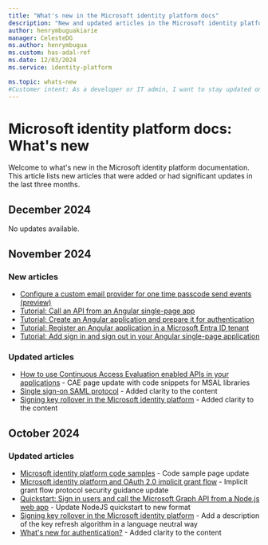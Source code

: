 ```yaml
---
title: "What's new in the Microsoft identity platform docs"
description: "New and updated articles in the Microsoft identity platform documentation."
author: henrymbuguakiarie
manager: CelesteDG
ms.author: henrymbugua
ms.custom: has-adal-ref
ms.date: 12/03/2024
ms.service: identity-platform

ms.topic: whats-new
#Customer intent: As a developer or IT admin, I want to stay updated on the latest changes and additions to the Microsoft identity platform documentation, so that I can ensure that my applications and systems are using the most current and relevant information.
---
```


# Microsoft identity platform docs: What's new

Welcome to what's new in the Microsoft identity platform documentation. This article lists new articles that were added or had significant updates in the last three months.

## December 2024

No updates available.

## November 2024

### New articles

- [Configure a custom email provider for one time passcode send events (preview)](custom-extension-email-otp-get-started.md)
- [Tutorial: Call an API from an Angular single-page app](tutorial-single-page-apps-angular-call-api.md)
- [Tutorial: Create an Angular application and prepare it for authentication](tutorial-single-page-apps-angular-prepare-app.md)
- [Tutorial: Register an Angular application in a Microsoft Entra ID tenant](tutorial-single-page-apps-angular-register-app.md)
- [Tutorial: Add sign in and sign out in your Angular single-page application](tutorial-single-page-apps-angular-sign-in-users-app.md)

### Updated articles

- [How to use Continuous Access Evaluation enabled APIs in your applications](app-resilience-continuous-access-evaluation.md) - CAE page update with code snippets for MSAL libraries
- [Single sign-on SAML protocol](single-sign-on-saml-protocol.md) - Added clarity to the content
- [Signing key rollover in the Microsoft identity platform](signing-key-rollover.md) - Added clarity to the content

## October 2024

### Updated articles

- [Microsoft identity platform code samples](sample-v2-code.md) - Code sample page update
- [Microsoft identity platform and OAuth 2.0 implicit grant flow](v2-oauth2-implicit-grant-flow.md) - Implicit grant flow protocol security guidance update
- [Quickstart: Sign in users and call the Microsoft Graph API from a Node.js web app](quickstart-web-app-nodejs-sign-in.md) - Update NodeJS quickstart to new format
- [Signing key rollover in the Microsoft identity platform](signing-key-rollover.md) - Add a description of the key refresh algorithm in a language neutral way
- [What's new for authentication?](reference-breaking-changes.md) - Added clarity to the content


